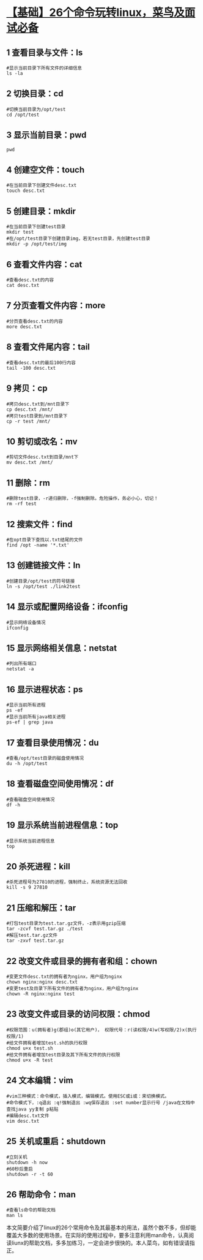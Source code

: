 # [【基础】26个命令玩转linux，菜鸟及面试必备](https://segmentfault.com/a/1190000009532290)



## 1 查看目录与文件：ls

```
#显示当前目录下所有文件的详细信息
ls -la
```

## 2 切换目录：cd

```
#切换当前目录为/opt/test
cd /opt/test
```

## 3 显示当前目录：pwd

```
pwd
```

## 4 创建空文件：touch

```
#在当前目录下创建文件desc.txt
touch desc.txt
```

## 5 创建目录：mkdir

```
#在当前目录下创建test目录
mkdir test
#在/opt/test目录下创建目录img，若无test目录，先创建test目录
mkdir -p /opt/test/img
```

## 6 查看文件内容：cat

```
#查看desc.txt的内容
cat desc.txt
```

## 7 分页查看文件内容：more

```
#分页查看desc.txt的内容
more desc.txt
```

## 8 查看文件尾内容：tail

```
#查看desc.txt的最后100行内容
tail -100 desc.txt
```

## 9 拷贝：cp

```
#拷贝desc.txt到/mnt目录下
cp desc.txt /mnt/
#拷贝test目录到/mnt目录下
cp -r test /mnt/
```

## 10 剪切或改名：mv

```
#剪切文件desc.txt到目录/mnt下
mv desc.txt /mnt/
```

## 11 删除：rm

```
#删除test目录，-r递归删除，-f强制删除。危险操作，务必小心，切记！
rm -rf test
```

## 12 搜索文件：find

```
#在opt目录下查找以.txt结尾的文件
find /opt -name '*.txt'
```

## 13 创建链接文件：ln

```
#创建目录/opt/test的符号链接
ln -s /opt/test ./link2test
```

## 14 显示或配置网络设备：ifconfig

```
#显示网络设备情况
ifconfig
```

## 15 显示网络相关信息：netstat

```
#列出所有端口
netstat -a
```

## 16 显示进程状态：ps

```
#显示当前所有进程
ps -ef
#显示当前所有java相关进程
ps-ef | grep java
```

## 17 查看目录使用情况：du

```
#查看/opt/test目录的磁盘使用情况
du -h /opt/test
```

## 18 查看磁盘空间使用情况：df

```
#查看磁盘空间使用情况
df -h 
```

## 19 显示系统当前进程信息：top

```
#显示系统当前进程信息
top
```

## 20 杀死进程：kill

```
#杀死进程号为27810的进程，强制终止，系统资源无法回收
kill -s 9 27810
```

## 21 压缩和解压：tar

```
#打包test目录为test.tar.gz文件，-z表示用gzip压缩
tar -zcvf test.tar.gz ./test
#解压test.tar.gz文件
tar -zxvf test.tar.gz
```

## 22 改变文件或目录的拥有者和组：chown

```
#变更文件desc.txt的拥有者为nginx，用户组为nginx
chown nginx:nginx desc.txt
#变更test及目录下所有文件的拥有者为nginx，用户组为nginx
chown -R nginx:nginx test
```

## 23 改变文件或目录的访问权限：chmod

```
#权限范围：u(拥有者)g(郡组)o(其它用户)， 权限代号：r(读权限/4)w(写权限/2)x(执行权限/1)
#给文件拥有者增加test.sh的执行权限
chmod u+x test.sh
#给文件拥有者增加test目录及其下所有文件的执行权限
chmod u+x -R test
```

## 24 文本编辑：vim

```
#vim三种模式：命令模式，插入模式，编辑模式。使用ESC或i或：来切换模式。
#命令模式下，:q退出 :q!强制退出 :wq保存退出 :set number显示行号 /java在文档中查找java yy复制 p粘贴 
#编辑desc.txt文件
vim desc.txt
```

## 25 关机或重启：shutdown

```
#立刻关机
shutdown -h now
#60秒后重启
shutdown -r -t 60
```

## 26 帮助命令：man

```
#查看ls命令的帮助文档
man ls
```

本文简要介绍了linux的26个常用命令及其最基本的用法，虽然个数不多，但却能覆盖大多数的使用场景。在实际的使用过程中，要多注意利用man命令，认真阅读liunx的帮助文档，多多加练习，一定会进步很快的。本人菜鸟，如有错误请指正。